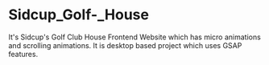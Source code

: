 # Sidcup_Golf-_House
It's Sidcup's Golf Club House Frontend Website which has micro animations and scrolling animations. It is desktop based project which uses GSAP features.
